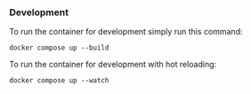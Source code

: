 ### Development
To run the container for development simply run this command:

```docker compose up --build```

To run the container for development with hot reloading:

```docker compose up --watch```